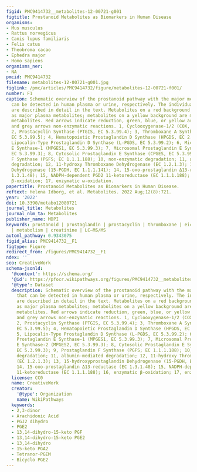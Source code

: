 ```yaml
---
figid: PMC9414732__metabolites-12-00721-g001
figtitle: Prostanoid Metabolites as Biomarkers in Human Disease
organisms:
- Mus musculus
- Rattus norvegicus
- Canis lupus familiaris
- Felis catus
- Theobroma cacao
- Ephedra major
- Homo sapiens
organisms_ner:
- NA
pmcid: PMC9414732
filename: metabolites-12-00721-g001.jpg
figlink: /pmc/articles/PMC9414732/figure/metabolites-12-00721-f001/
number: F1
caption: Schematic overview of the prostanoid pathway with the major metabolites that
  can be detected in human plasma or urine, respectively. The individual metabolites
  are described in detail in the text. Metabolites on a red background are regarded
  as major plasma metabolites; metabolites on a yellow background are major urinary
  metabolites. Red arrows indicate reduction, green, blue, or yellow arrows oxidation,
  and grey arrows non-enzymatic reactions. 1, Cyclooxygenase-1/2 (COX, EC 1.14.99.1);
  2, Prostacyclin Synthase (PTGIS, EC 5.3.99.4); 3, Thromboxane A Synthase (TBXAS1,
  EC 5.3.99.5); 4, Hematopoietic Prostaglandin D Synthase (HPGDS, EC 2.5.1.18); 5,
  Lipocalin-Type Prostaglandin D Synthase (L-PGDS, EC 5.3.99.2); 6, Microsomal Prostaglandin
  E Synthase-1 (MPGES1, EC 5.3.99.3); 7, Microsomal Prostaglandin E Synthase-2 (MPGES2,
  EC 5.3.99.3); 8, Cytosolic Prostaglandin E Synthase (CPGES, EC 5.3.99.3); 9, Prostaglandin
  F Synthase (PGFS; EC 1.1.1.188); 10, non-enzymatic degradation; 11, albumin-mediated
  degradation; 12, 11-hydroxy Thromboxane Dehydrogenase (EC 1.2.1.3); 13, 15-hydroxyprostaglandin
  Dehydrogenase (15-PGDH, EC 1.1.1.141); 14, 15-oxo-prostaglandin Δ13-reductase (EC
  1.3.1.48); 15, NADPH-dependent PGD2 11-ketoreductase (EC 1.1.1.188); 16, enzymatic
  β-oxidation; 17, enzymatic ω-oxidation.
papertitle: Prostanoid Metabolites as Biomarkers in Human Disease.
reftext: Helena Idborg, et al. Metabolites. 2022 Aug;12(8):721.
year: '2022'
doi: 10.3390/metabo12080721
journal_title: Metabolites
journal_nlm_ta: Metabolites
publisher_name: MDPI
keywords: prostanoid | prostaglandin | prostacyclin | thromboxane | eicosanoid | biomarker
  | metabolism | creatinine | LC–MS/MS
automl_pathway: 0.9343075
figid_alias: PMC9414732__F1
figtype: Figure
redirect_from: /figures/PMC9414732__F1
ndex: ''
seo: CreativeWork
schema-jsonld:
  '@context': https://schema.org/
  '@id': https://pfocr.wikipathways.org/figures/PMC9414732__metabolites-12-00721-g001.html
  '@type': Dataset
  description: Schematic overview of the prostanoid pathway with the major metabolites
    that can be detected in human plasma or urine, respectively. The individual metabolites
    are described in detail in the text. Metabolites on a red background are regarded
    as major plasma metabolites; metabolites on a yellow background are major urinary
    metabolites. Red arrows indicate reduction, green, blue, or yellow arrows oxidation,
    and grey arrows non-enzymatic reactions. 1, Cyclooxygenase-1/2 (COX, EC 1.14.99.1);
    2, Prostacyclin Synthase (PTGIS, EC 5.3.99.4); 3, Thromboxane A Synthase (TBXAS1,
    EC 5.3.99.5); 4, Hematopoietic Prostaglandin D Synthase (HPGDS, EC 2.5.1.18);
    5, Lipocalin-Type Prostaglandin D Synthase (L-PGDS, EC 5.3.99.2); 6, Microsomal
    Prostaglandin E Synthase-1 (MPGES1, EC 5.3.99.3); 7, Microsomal Prostaglandin
    E Synthase-2 (MPGES2, EC 5.3.99.3); 8, Cytosolic Prostaglandin E Synthase (CPGES,
    EC 5.3.99.3); 9, Prostaglandin F Synthase (PGFS; EC 1.1.1.188); 10, non-enzymatic
    degradation; 11, albumin-mediated degradation; 12, 11-hydroxy Thromboxane Dehydrogenase
    (EC 1.2.1.3); 13, 15-hydroxyprostaglandin Dehydrogenase (15-PGDH, EC 1.1.1.141);
    14, 15-oxo-prostaglandin Δ13-reductase (EC 1.3.1.48); 15, NADPH-dependent PGD2
    11-ketoreductase (EC 1.1.1.188); 16, enzymatic β-oxidation; 17, enzymatic ω-oxidation.
  license: CC0
  name: CreativeWork
  creator:
    '@type': Organization
    name: WikiPathways
  keywords:
  - 2,3-dinor
  - Arachidonic Acid
  - PGJ2 dihydro
  - PGE2
  - 13,14-dihydro-15-keto PGF
  - 13,14-dihydro-15-keto PGE2
  - 13,14-dihydro
  - 15-keto PGA2
  - Tetranor-PGEM
  - Bicyclo PGE2
---
```

